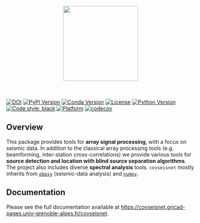 <br>
<div align="center">
<img src="docs/source/_static/logo.png" width="200px" align=center/>
</div>
<br>
<br>

[![DOI](https://zenodo.org/badge/263984678.svg)](https://zenodo.org/doi/10.5281/zenodo.10990031)
[![PyPI Version](https://img.shields.io/pypi/v/covseisnet.svg)](https://pypi.org/project/covseisnet/)
[![Conda Version](https://img.shields.io/conda/v/conda-forge/covseisnet)](https://anaconda.org/conda-forge/covseisnet)
[![License](https://img.shields.io/conda/l/conda-forge/covseisnet)](https://www.gnu.org/licenses/lgpl.html)
[![Python Version](https://img.shields.io/pypi/pyversions/covseisnet)](https://pypi.org/project/covseisnet/)
[![Code style: black](https://img.shields.io/badge/code%20style-black-000000.svg)](https://github.com/psf/black)
[![Platform](https://img.shields.io/conda/pn/conda-forge/covseisnet)](https://anaconda.org/conda-forge/covseisnet)
[![codecov](https://codecov.io/gh/covseisnet/covseisnet/branch/develop/graph/badge.svg?token=N462A7PPRF)](https://codecov.io/gh/covseisnet/covseisnet)


## Overview

This package provides tools for __array signal processing__, with a focus on seismic data. In addition to the classical array processing tools (e.g. beamforming, inter-station cross-correlations) we provide various tools for __source detection and location with blind source separation algorithms__. The project also includes diverse __spectral analysis__ tools. `covseisnet` mostly inherits from [`obpsy`](https://docs.obspy.org) (seismic-data analysis) and [`numpy`](https://numpy.org).

## Documentation

Please see the full documentation available at https://covseisnet.gricad-pages.univ-grenoble-alpes.fr/covseisnet.


